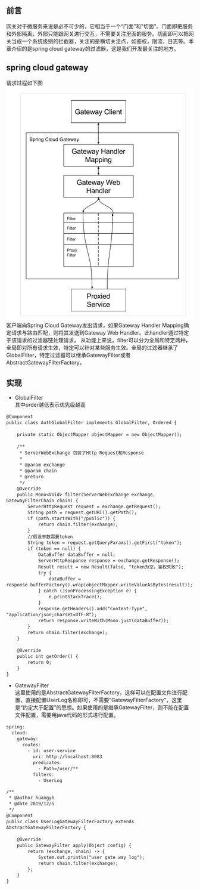 ## 前言
网关对于微服务来说是必不可少的，它相当于一个“门面”和"切面"。门面即把服务和外部隔离，外部只能跟网关进行交互，不需要关注里面的服务。切面即可以把网关当成一个系统级别的拦截器，关注的是横切关注点，如鉴权，限流，日志等。本章介绍的是spring cloud gateway的过滤器，这是我们开发最关注的地方。

## spring cloud gateway   
请求过程如下图  
![image](https://github.com/jmilktea/jtea/blob/master/spring%20cloud/gateway-filter/images/gate%E8%AF%B7%E6%B1%82.png)  
客户端向Spring Cloud Gateway发出请求，如果Gateway Handler Mapping确定请求与路由匹配，则将其发送到Gateway Web Handler。此handler通过特定于该请求的过滤器链处理请求。
从功能上来说，filter可以分为全局和特定两种，全局即对所有请求生效，特定可以针对某些服务生效。全局的过滤器继承了GlobalFilter，特定过滤器可以继承GatewayFilter或者AbstractGatewayFilterFactory。

## 实现
- GlobalFilter  
其中order越低表示优先级越高
```
@Component
public class AuthGlobalFilter implements GlobalFilter, Ordered {

    private static ObjectMapper objectMapper = new ObjectMapper();

    /**
     * ServerWebExchange 包装了Http Request和Response
     *
     * @param exchange
     * @param chain
     * @return
     */
    @Override
    public Mono<Void> filter(ServerWebExchange exchange, GatewayFilterChain chain) {
        ServerHttpRequest request = exchange.getRequest();
        String path = request.getURI().getPath();
        if (path.startsWith("/public")) {
            return chain.filter(exchange);
        }
        //假设参数需要token
        String token = request.getQueryParams().getFirst("token");
        if (token == null) {
            DataBuffer dataBuffer = null;
            ServerHttpResponse response = exchange.getResponse();
            Result result = new Result(false, "token为空，鉴权失败");
            try {
                dataBuffer = response.bufferFactory().wrap(objectMapper.writeValueAsBytes(result));
            } catch (JsonProcessingException e) {
                e.printStackTrace();
            }
            response.getHeaders().add("Content-Type", "application/json;charset=UTF-8");
            return response.writeWith(Mono.just(dataBuffer));
        }
        return chain.filter(exchange);
    }

    @Override
    public int getOrder() {
        return 0;
    }
}
```
- GatewayFilter  
这里使用的是AbstractGatewayFilterFactory，这样可以在配置文件进行配置，直接配置UserLog名称即可，不需要"GatewayFilterFactory"，这里是“约定大于配置”的思想。如果使用的是继承GatewayFilter，则不能在配置文件配置，需要用java代码的形式进行配置。

```
spring:
  cloud:
    gateway:
      routes:
        - id: user-service
          uri: http://localhost:8083
          predicates:
            - Path=/user/**
          filters:
            - UserLog
```
```
/**
 * @author huangyb
 * @date 2019/12/5
 */
@Component
public class UserLogGatewayFilterFactory extends AbstractGatewayFilterFactory {

    @Override
    public GatewayFilter apply(Object config) {
        return (exchange, chain) -> {
            System.out.println("user gate way log");
            return chain.filter(exchange);
        };
    }
}
```
